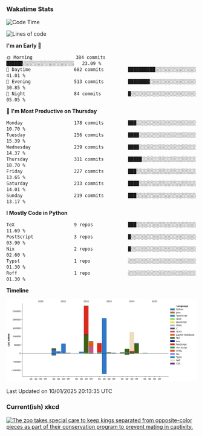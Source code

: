 ### Wakatime Stats
<!--START_SECTION:waka-->
![Code Time](http://img.shields.io/badge/Code%20Time-2%2C985%20hrs%2020%20mins-blue)

![Lines of code](https://img.shields.io/badge/From%20Hello%20World%20I%27ve%20Written-962.4%20thousand%20lines%20of%20code-blue)

**I'm an Early 🐤** 

```text
🌞 Morning                384 commits         ██████░░░░░░░░░░░░░░░░░░░   23.09 % 
🌆 Daytime                682 commits         ██████████░░░░░░░░░░░░░░░   41.01 % 
🌃 Evening                513 commits         ████████░░░░░░░░░░░░░░░░░   30.85 % 
🌙 Night                  84 commits          █░░░░░░░░░░░░░░░░░░░░░░░░   05.05 % 
```
📅 **I'm Most Productive on Thursday** 

```text
Monday                   178 commits         ███░░░░░░░░░░░░░░░░░░░░░░   10.70 % 
Tuesday                  256 commits         ████░░░░░░░░░░░░░░░░░░░░░   15.39 % 
Wednesday                239 commits         ████░░░░░░░░░░░░░░░░░░░░░   14.37 % 
Thursday                 311 commits         █████░░░░░░░░░░░░░░░░░░░░   18.70 % 
Friday                   227 commits         ███░░░░░░░░░░░░░░░░░░░░░░   13.65 % 
Saturday                 233 commits         ████░░░░░░░░░░░░░░░░░░░░░   14.01 % 
Sunday                   219 commits         ███░░░░░░░░░░░░░░░░░░░░░░   13.17 % 
```


**I Mostly Code in Python** 

```text
TeX                      9 repos             ███░░░░░░░░░░░░░░░░░░░░░░   11.69 % 
PostScript               3 repos             █░░░░░░░░░░░░░░░░░░░░░░░░   03.90 % 
Nix                      2 repos             █░░░░░░░░░░░░░░░░░░░░░░░░   02.60 % 
Typst                    1 repo              ░░░░░░░░░░░░░░░░░░░░░░░░░   01.30 % 
Roff                     1 repo              ░░░░░░░░░░░░░░░░░░░░░░░░░   01.30 % 
```



**Timeline**

![Lines of Code chart](https://raw.githubusercontent.com/joshuajeschek/joshuajeschek/main/assets/bar_graph.png)


 Last Updated on 10/01/2025 20:13:35 UTC
<!--END_SECTION:waka-->

### Current(ish) xkcd
<a id="xkcd-a" title="The zoo takes special care to keep kings separated from opposite-color pieces as part of their conservation program to prevent mating in captivity." href="https://www.xkcd.com" target="_blank">
        <img align="center" id="xkcd-img" src="https://imgs.xkcd.com/comics/chess_zoo.png" alt="The zoo takes special care to keep kings separated from opposite-color pieces as part of their conservation program to prevent mating in captivity." height=300 />
</a>
